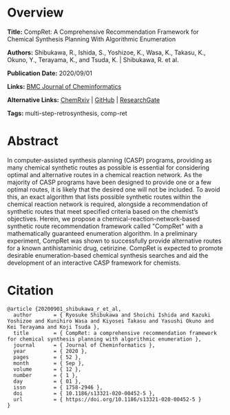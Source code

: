 # Overview
**Title:**
CompRet: A Comprehensive Recommendation Framework for Chemical Synthesis Planning With Algorithmic Enumeration

**Authors:**
Shibukawa, R., Ishida, S., Yoshizoe, K., Wasa, K., Takasu, K., Okuno, Y., Terayama, K., and Tsuda, K. |
Shibukawa, R. et al.

**Publication Date:**
2020/09/01

**Links:**
[BMC Journal of Cheminformatics](https://jcheminf.biomedcentral.com/articles/10.1186/s13321-020-00452-5)

**Alternative Links:**
[ChemRxiv](https://chemrxiv.org/engage/chemrxiv/article-details/60c74b250f50db3141396bad) |
[GitHub](https://github.com/shibukawar/CompRet) |
[ResearchGate](https://www.researchgate.net/publication/344038962_CompRet_A_comprehensive_recommendation_framework_for_chemical_synthesis_planning_with_algorithmic_enumeration)

**Tags:**
multi-step-retrosynthesis, comp-ret


# Abstract
In computer-assisted synthesis planning (CASP) programs, providing as many chemical synthetic routes as possible is essential for considering optimal and alternative routes in a chemical reaction network.
As the majority of CASP programs have been designed to provide one or a few optimal routes, it is likely that the desired one will not be included.
To avoid this, an exact algorithm that lists possible synthetic routes within the chemical reaction network is required, alongside a recommendation of synthetic routes that meet specified criteria based on the chemist’s objectives.
Herein, we propose a chemical-reaction-network-based synthetic route recommendation framework called "CompRet" with a mathematically guaranteed enumeration algorithm.
In a preliminary experiment, CompRet was shown to successfully provide alternative routes for a known antihistaminic drug, cetirizine.
CompRet is expected to promote desirable enumeration-based chemical synthesis searches and aid the development of an interactive CASP framework for chemists.


# Citation
```
@article {20200901_shibukawa_r_et_al,
  author       = { Ryosuke Shibukawa and Shoichi Ishida and Kazuki Yoshizoe and Kunihiro Wasa and Kiyosei Takasu and Yasushi Okuno and Kei Terayama and Koji Tsuda },
  title        = { CompRet: a comprehensive recommendation framework for chemical synthesis planning with algorithmic enumeration },
  journal      = { Journal of Cheminformatics },
  year         = { 2020 },
  pages        = { 52 },
  month        = { Sep },
  volume       = { 12 },
  number       = { 1 },
  day          = { 01 },
  issn         = { 1758-2946 },
  doi          = { 10.1186/s13321-020-00452-5 },
  url          = { https://doi.org/10.1186/s13321-020-00452-5 }
}
```
